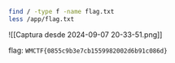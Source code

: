 
```bash
find / -type f -name flag.txt
less /app/flag.txt
```

![[Captura desde 2024-09-07 20-33-51.png]]

flag: `WMCTF{0855c9b3e7cb1559982002d6b91c086d}`